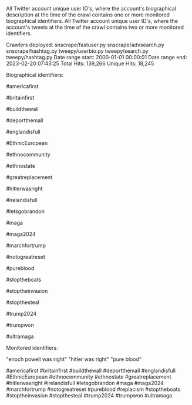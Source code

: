 All Twitter account unique user ID's, where the account's biographical description at the time of the crawl contains one or more monitored biographical 
identifiers. All Twitter account unique user ID's, where the account's tweets at the time of the crawl contains two or more monitored identifiers.

Crawlers deployed: snscrape/fastuser.py snscrape/advsearch.py snscrape/hashtag.py tweepy/userbio.py tweepy/search.py tweepy/hashtag.py
Date range start: 2000-01-01 00:00:01
Date range end: 2023-02-20 07:43:25
Total Hits: 139,266
Unique Hits: 18,245

Biographical identifiers:

#americafirst 

#britainfirst 

#buildthewall 

#deportthemall 

#englandisfull 

#EthnicEuropean 

#ethnocommunity 

#ethnostate 

#greatreplacement

#hitlerwasright

#irelandisfull

#letsgobrandon

#maga

#maga2024

#marchfortrump

#notogreatreset

#pureblood

#stoptheboats

#stoptheinvasion

#stopthesteal

#trump2024

#trumpwon

#ultramaga

Monitored identifiers:

"enoch powell was right"
"hitler was right"
"pure blood"

#americafirst
#britainfirst
#buildthewall
#deportthemall
#englandisfull
#EthnicEuropean
#ethnocommunity
#ethnostate
#greatreplacement
#hitlerwasright
#irelandisfull
#letsgobrandon
#maga
#maga2024
#marchfortrump
#notogreatreset
#pureblood
#replacism
#stoptheboats
#stoptheinvasion
#stopthesteal
#trump2024
#trumpwon
#ultramaga

